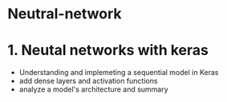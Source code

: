 # Neutral-network

# 1. Neutal networks with keras
- Understanding and implemeting a sequential model in Keras
- add dense layers and activation functions
- analyze a model's architecture and summary
